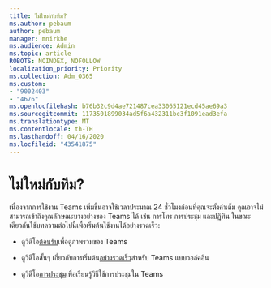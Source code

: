```yaml
---
title: ไม่ใหม่กับทีม?
ms.author: pebaum
author: pebaum
manager: mnirkhe
ms.audience: Admin
ms.topic: article
ROBOTS: NOINDEX, NOFOLLOW
localization_priority: Priority
ms.collection: Adm_O365
ms.custom:
- "9002403"
- "4676"
ms.openlocfilehash: b76b32c9d4ae721487cea33065121ecd45ae69a3
ms.sourcegitcommit: 1173501899034ad5f6a432311bc3f1091ead3efa
ms.translationtype: MT
ms.contentlocale: th-TH
ms.lasthandoff: 04/16/2020
ms.locfileid: "43541875"
---
```

# <a name="new-to-teams"></a>ไม่ใหม่กับทีม?

เนื่องจากการใช้งาน Teams เพิ่มขึ้นอาจใช้เวลาประมาณ 24 ชั่วโมงก่อนที่คุณจะตั้งค่าเต็ม คุณอาจไม่สามารถเข้าถึงคุณลักษณะบางอย่างของ Teams ได้ เช่น การโทร การประชุม และปฏิทิน ในขณะเดียวกันใช้บทความต่อไปนี้เพื่อเริ่มต้นใช้งานได้อย่างรวดเร็ว: 

- ดูวิดีโอ[ต้อนรับ](https://support.office.com/article/welcome-to-microsoft-teams-b98d533f-118e-4bae-bf44-3df2470c2b12?wt.mc_id=otc_microsoft_teams&ui=en-US&rs=en-US&ad=US)เพื่อดูภาพรวมของ Teams

- ดูวิดีโอสั้นๆ เกี่ยวกับการเริ่มต้น[อย่างรวดเร็ว](https://support.office.com/article/video-what-is-microsoft-teams-422bf3aa-9ae8-46f1-83a2-e65720e1a34d)สําหรับ Teams แบบวอล์คอิน

- ดูวิดีโอ[การประชุม](https://support.office.com/article/join-a-teams-meeting-078e9868-f1aa-4414-8bb9-ee88e9236ee4)เพื่อเรียนรู้วิธีใช้การประชุมใน Teams
